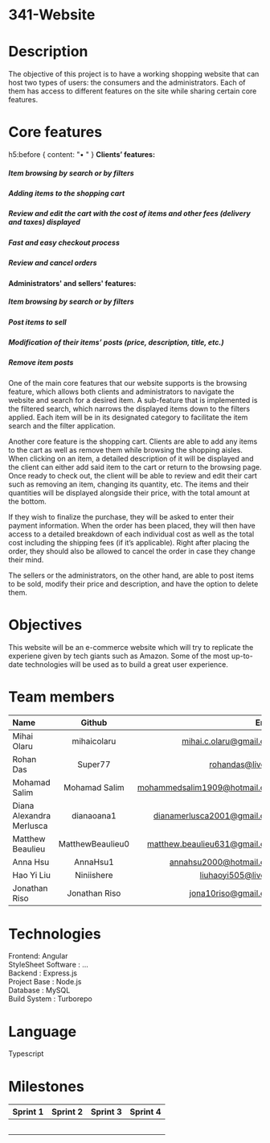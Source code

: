 # 341-Website

# Description 

The objective of this project is to have a working shopping website that can host two types of users: the consumers and the administrators. Each of them has access to different features on the site while sharing certain core features.

# Core features
h5:before {
    content: "• "
}
<b> Clients’ features: </b> <br />
<h5>Item browsing by search or by filters </h5>
<h5>Adding items to the shopping cart </h5>
<h5>Review and edit the cart with the cost of items and other fees (delivery and taxes) displayed </h5>
<h5>Fast and easy checkout process </h5>
<h5>Review and cancel orders </h5>

<b> Administrators' and sellers' features: </b> <br />
<h5>Item browsing by search or by filters </h5>
<h5>Post items to sell </h5>
<h5>Modification of their items’ posts (price, description, title, etc.) </h5>
<h5>Remove item posts </h5>


One of the main core features that our website supports is the browsing feature, which allows both clients and administrators to navigate the website and search for a desired item. A sub-feature that is implemented is the filtered search, which narrows the displayed items down to the filters applied. Each item will be in its designated category to facilitate the item search and the filter application.

Another core feature is the shopping cart. Clients are able to add any items to the cart as well as remove them while browsing the shopping aisles. When clicking on an item, a detailed description of it will be displayed and the client can either add said item to the cart or return to the browsing page. Once ready to check out, the client will be able to review and edit their cart such as removing an item, changing its quantity, etc. The items and their quantities will be displayed alongside their price, with the total amount at the bottom. 

If they wish to finalize the purchase, they will be asked to enter their payment information. When the order has been placed, they will then have access to a detailed breakdown of each individual cost as well as the total cost including the shipping fees (if it’s applicable). Right after placing the order, they should also be allowed to cancel the order in case they change their mind.

The sellers or the administrators, on the other hand, are able to post items to be sold, modify their price and description, and have the option to delete them. 


# Objectives

This website will be an e-commerce website which will try to replicate the experiene given by tech giants such as Amazon. Some of the most up-to-date technologies will be used as to build a great user experience.

# Team members

| Name                     |      Github      |                         Email |
| :----------------------- | :--------------: | ----------------------------: |
| Mihai Olaru              |   mihaicolaru    |       mihai.c.olaru@gmail.com |
| Rohan Das                |     Super77      |              rohandas@live.ca |
| Mohamad Salim            |  Mohamad Salim   | mohammedsalim1909@hotmail.com |
| Diana Alexandra Merlusca |    dianaoana1    |   dianamerlusca2001@gmail.com |
| Matthew Beaulieu         | MatthewBeaulieu0 | matthew.beaulieu631@gmail.com |
| Anna Hsu                 |     AnnaHsu1     |       annahsu2000@hotmail.com |
| Hao Yi Liu               |    Niniishere    |           liuhaoyi505@live.cn |
| Jonathan Riso            |  Jonathan Riso   |          jona10riso@gmail.com |

# Technologies

Frontend: Angular <br />
StyleSheet Software : ...<br />
Backend : Express.js <br />
Project Base : Node.js <br />
Database : MySQL <br />
Build System : Turborepo <br />

# Language

Typescript <br />

# Milestones

| Sprint 1 | Sprint 2 | Sprint 3 | Sprint 4 |
| :------: | :------: | :------: | :------: |
|          |          |          |          |
|          |          |          |          |
|          |          |          |          |
|          |          |          |          |
|          |          |          |          |
